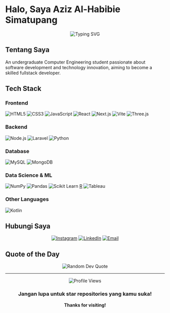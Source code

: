 #  Halo, Saya Aziz Al-Habibie Simatupang

<div align="center">
  <img src="https://readme-typing-svg.herokuapp.com?font=Fira+Code&pause=1000&color=2E9EF7&center=true&vCenter=true&width=435&lines=Full+Stack+Web+Developer;JavaScript+Enthusiast;Always+Learning+New+Things" alt="Typing SVG" />
</div>

##  Tentang Saya

An undergraduate Computer Engineering student passionate about software development and technology innovation, aiming to become a skilled fullstack developer.
##  Tech Stack

### Frontend
![HTML5](https://img.shields.io/badge/-HTML5-E34F26?style=for-the-badge&logo=html5&logoColor=white)
![CSS3](https://img.shields.io/badge/-CSS3-1572B6?style=for-the-badge&logo=css3&logoColor=white)
![JavaScript](https://img.shields.io/badge/-JavaScript-F7DF1E?style=for-the-badge&logo=javascript&logoColor=black)
![React](https://img.shields.io/badge/-React-61DAFB?style=for-the-badge&logo=react&logoColor=black)
![Next.js](https://img.shields.io/badge/-Next.js-000000?style=for-the-badge&logo=next.js&logoColor=white)
![Vite](https://img.shields.io/badge/-Vite-646CFF?style=for-the-badge&logo=vite&logoColor=white)
![Three.js](https://img.shields.io/badge/-Three.js-000000?style=for-the-badge&logo=three.js&logoColor=white)

### Backend
![Node.js](https://img.shields.io/badge/-Node.js-339933?style=for-the-badge&logo=node.js&logoColor=white)
![Laravel](https://img.shields.io/badge/-Laravel-FF2D20?style=for-the-badge&logo=laravel&logoColor=white)
![Python](https://img.shields.io/badge/-Python-3776AB?style=for-the-badge&logo=python&logoColor=white)

### Database
![MySQL](https://img.shields.io/badge/-MySQL-4479A1?style=for-the-badge&logo=mysql&logoColor=white)
![MongoDB](https://img.shields.io/badge/-MongoDB-47A248?style=for-the-badge&logo=mongodb&logoColor=white)

### Data Science & ML
![NumPy](https://img.shields.io/badge/-NumPy-013243?style=for-the-badge&logo=numpy&logoColor=white)
![Pandas](https://img.shields.io/badge/-Pandas-150458?style=for-the-badge&logo=pandas&logoColor=white)
![Scikit Learn](https://img.shields.io/badge/-Scikit_Learn-F7931E?style=for-the-badge&logo=scikit-learn&logoColor=white)
[R](https://img.shields.io/badge/-R-276DC3?style=for-the-badge&logo=r&logoColor=white)
![Tableau](https://img.shields.io/badge/-Tableau-E97627?style=for-the-badge&logo=tableau&logoColor=white)

### Other Languages
![Kotlin](https://img.shields.io/badge/-Kotlin-7F52FF?style=for-the-badge&logo=kotlin&logoColor=white)

##  Hubungi Saya

<div align="center">
  

[![Instagram](https://img.shields.io/badge/-Instagram-E4405F?style=for-the-badge&logo=instagram&logoColor=white)](https://www.instagram.com/azizsmtpng_/)
[![LinkedIn](https://img.shields.io/badge/-LinkedIn-0A66C2?style=for-the-badge&logo=linkedin&logoColor=white)](https://www.linkedin.com/in/aziz-al-habibie-simatupang/)
[![Email](https://img.shields.io/badge/-Email-D14836?style=for-the-badge&logo=gmail&logoColor=white)](mailto:azizhabibie2002@gmail.com)

</div>

##  Quote of the Day

<div align="center">
  <img src="https://quotes-github-readme.vercel.app/api?type=horizontal&theme=tokyonight" alt="Random Dev Quote"/>
</div>

---

<div align="center">
  <img src="https://komarev.com/ghpvc/?username=GhandiZero0X&color=blueviolet&style=flat-square&label=Profile+Views" alt="Profile Views" />
  
  ### Jangan lupa untuk star repositories yang kamu suka!
  
  **Thanks for visiting!**
</div>
